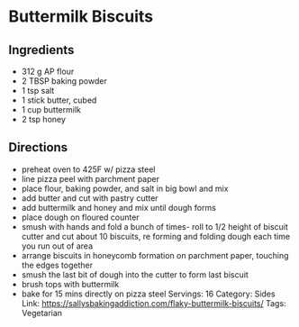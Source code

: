# Buttermilk Biscuits
## Ingredients
- 312 g AP flour
- 2 TBSP baking powder
- 1 tsp salt
- 1 stick butter, cubed
- 1 cup buttermilk
- 2 tsp honey
## Directions
- preheat oven to 425F w/ pizza steel
- line pizza peel with parchment paper
- place flour, baking powder, and salt in big bowl and mix
- add butter and cut with pastry cutter
- add buttermilk and honey and mix until dough forms
- place dough on floured counter
- smush with hands and fold a bunch of times- roll to 1/2 height of biscuit cutter and cut about 10 biscuits, re forming and folding dough each time you run out of area
- arrange biscuits in honeycomb formation on parchment paper, touching the edges together
- smush the last bit of dough into the cutter to form last biscuit
- brush tops with buttermilk
- bake for 15 mins directly on pizza steel
Servings: 16
Category: Sides
Link: https://sallysbakingaddiction.com/flaky-buttermilk-biscuits/
Tags: Vegetarian
